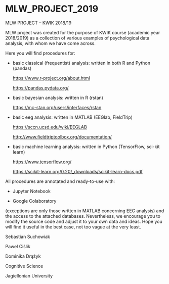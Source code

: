 # MLW_PROJECT_2019
MLW PROJECT – KWIK 2018/19

MLW project was created for the purpose of KWIK course (academic year 2018/2019) 
as a collection of various examples of psychological data analysis, with whom we have come across. 

Here you will find procedures for:  
- basic classical (frequentist) analysis:
  written in both R and Python (pandas) 
    
    https://www.r-project.org/about.html
    
    https://pandas.pydata.org/
    
- basic bayesian analysis:
  written in R (rstan)
    
    https://mc-stan.org/users/interfaces/rstan
    
- basic eeg analysis:
  written in MATLAB (EEGlab, FieldTrip)
    
    https://sccn.ucsd.edu/wiki/EEGLAB
    
    http://www.fieldtriptoolbox.org/documentation/
    
- basic machine learning analysis:
  written in Python (TensorFlow, sci-kit learn)
    
    https://www.tensorflow.org/
    
    https://scikit-learn.org/0.20/_downloads/scikit-learn-docs.pdf
    
  
All procedures are annotated and ready-to-use with:
-  Jupyter Notebook


-  Google Colaboratory 

(exceptions are only those written in MATLAB concerning EEG analysis) and the access to the attached databases.
Nevertheless, we encourage you to modify the source code and adjust it to your own data and ideas. 
Hope you will find it useful in the best case, not too vague at the very least. 



Sebastian Suchowiak

Paweł Ciślik

Dominika Drążyk 


Cognitive Science

Jagiellonian University 
